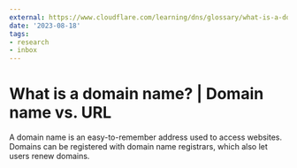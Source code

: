 ```yaml
---
external: https://www.cloudflare.com/learning/dns/glossary/what-is-a-domain-name/
date: '2023-08-18'
tags:
- research
- inbox
---
```


# What is a domain name? | Domain name vs. URL

A domain name is an easy-to-remember address used to access websites. Domains can be registered with domain name registrars, which also let users renew domains.
